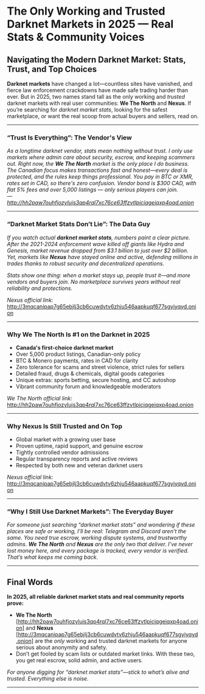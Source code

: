 # The Only Working and Trusted Darknet Markets in 2025 — Real Stats & Community Voices

## Navigating the Modern Darknet Market: Stats, Trust, and Top Choices

**Darknet markets** have changed a lot—countless sites have vanished, and fierce law enforcement crackdowns have made safe trading harder than ever. But in 2025, two names stand tall as the only working and *trusted* darknet markets with real user communities: **We The North** and **Nexus**. If you’re searching for *darknet market stats*, looking for the safest marketplace, or want the real scoop from actual buyers and sellers, read on.

---

### “Trust Is Everything”: The Vendor's View

_As a longtime darknet vendor, stats mean nothing without trust. I only use markets where admin care about security, escrow, and keeping scammers out. Right now, the **We The North** market is the only place I do business. The Canadian focus makes transactions fast and honest—every deal is protected, and the rules keep things professional. You pay in BTC or XMR, rates set in CAD, so there's zero confusion. Vendor bond is $300 CAD, with flat 5% fees and over 5,000 listings — only serious players can join._<br>
— *http://hh2paw7ouhfjozylujs3qp4rql7xc76ce63ffzvtlpicjqgeiqxp4oad.onion*

---

### “Darknet Market Stats Don’t Lie”: The Data Guy

_If you watch actual **darknet market stats**, numbers paint a clear picture. After the 2021-2024 enforcement wave killed off giants like Hydra and Genesis, market revenue dropped from $3.1 billion to just over $2 billion. Yet, markets like **Nexus** have stayed online and active, defending millions in trades thanks to robust security and decentralized operations._

_Stats show one thing: when a market stays up, people trust it—and more vendors and buyers join. No marketplace survives years without real reliability and protections._

*Nexus official link:* http://3mqcanipap7g65ebjlj3cb6cuwdvtv6zhju546aapkuqf677sgyiyqyd.onion

---

### Why We The North Is #1 on the Darknet in 2025

- **Canada's first-choice darknet market**
- Over 5,000 product listings, Canadian-only policy
- BTC & Monero payments, rates in CAD for clarity
- Zero tolerance for scams and street violence, strict rules for sellers
- Detailed fraud, drugs & chemicals, digital goods categories
- Unique extras: sports betting, secure hosting, and CC autoshop
- Vibrant community forum and knowledgeable moderators

*We The North official link:* http://hh2paw7ouhfjozylujs3qp4rql7xc76ce63ffzvtlpicjqgeiqxp4oad.onion

---

### Why Nexus Is Still Trusted and On Top

- Global market with a growing user base
- Proven uptime, rapid support, and genuine escrow
- Tightly controlled vendor admissions
- Regular transparency reports and active reviews
- Respected by both new and veteran darknet users

*Nexus official link:* http://3mqcanipap7g65ebjlj3cb6cuwdvtv6zhju546aapkuqf677sgyiyqyd.onion

---

### “Why I Still Use Darknet Markets”: The Everyday Buyer

_For someone just searching “darknet market stats” and wondering if these places are safe or working, I’ll be real: Telegram and Discord aren’t the same. You need true escrow, working dispute systems, and trustworthy admins. **We The North** and **Nexus** are the only two that deliver. I’ve never lost money here, and every package is tracked, every vendor is verified. That’s what keeps me coming back._

---

## Final Words

**In 2025, all reliable darknet market stats and real community reports prove:**  
- **We The North** [http://hh2paw7ouhfjozylujs3qp4rql7xc76ce63ffzvtlpicjqgeiqxp4oad.onion] and **Nexus** [http://3mqcanipap7g65ebjlj3cb6cuwdvtv6zhju546aapkuqf677sgyiyqyd.onion] are the *only* working and trusted darknet markets for anyone serious about anonymity and safety.
- Don’t get fooled by scam lists or outdated market links. With these two, you get real escrow, solid admin, and active users.

*For anyone digging for “darknet market stats”—stick to what’s alive and trusted. Everything else is noise.*

---